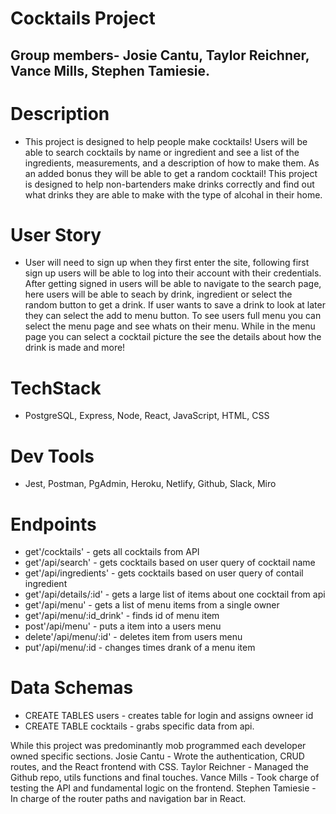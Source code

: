 # Cocktails Project

## Group members- Josie Cantu, Taylor Reichner, Vance Mills, Stephen Tamiesie.

# Description
- This project is designed to help people make cocktails! Users will be able to search cocktails by name or ingredient and see a list of the ingredients, measurements, and a description of how to make them. As an added bonus they will be able to get a random cocktail! This project is designed to help non-bartenders make drinks correctly and find out what drinks they are able to make with the type of alcohal in their home.

# User Story
- User will need to sign up when they first enter the site, following first sign up users will be able to log into their account with their credentials. After getting signed in users will be able to navigate to the search page, here users will be able to seach by drink, ingredient or select the random button to get a drink. If user wants to save a drink to look at later they can select the add to menu button. To see users full menu you can select the menu page and see whats on their menu. While in the menu page you can select a cocktail picture the see the details about how the drink is made and more!

# TechStack
- PostgreSQL, Express, Node, React, JavaScript, HTML, CSS

# Dev Tools
- Jest, Postman, PgAdmin, Heroku, Netlify, Github, Slack, Miro

# Endpoints
- get'/cocktails' - gets all cocktails from API
- get'/api/search' - gets cocktails based on user query of cocktail name
- get'/api/ingredients' - gets cocktails based on user query of contail ingredient
- get'/api/details/:id' - gets a large list of items about one cocktail from api
- get'/api/menu' - gets a list of menu items from a single owner
- get'/api/menu/:id_drink' - finds id of menu item
- post'/api/menu' - puts a item into a users menu 
- delete'/api/menu/:id' - deletes item from users menu
- put'/api/menu/:id - changes times drank of a menu item

# Data Schemas
- CREATE TABLES users - creates table for login and assigns owneer id
- CREATE TABLE cocktails - grabs specific data from api.

While this project was predominantly mob programmed each developer owned specific sections.
Josie Cantu - Wrote the authentication, CRUD routes, and the React frontend with CSS.
Taylor Reichner - Managed the Github repo, utils functions and final touches.
Vance Mills - Took charge of testing the API and fundamental logic on the frontend.
Stephen Tamiesie - In charge of the router paths and navigation bar in React.


